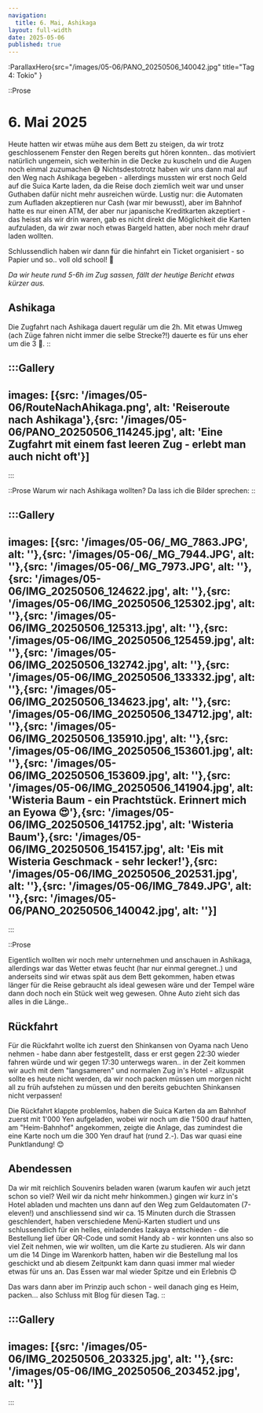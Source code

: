 ```yaml
---
navigation:
  title: 6. Mai, Ashikaga
layout: full-width
date: 2025-05-06
published: true
---
```


:ParallaxHero{src="/images/05-06/PANO_20250506_140042.jpg" title="Tag 4: Tokio" }

::Prose
# 6. Mai 2025

Heute hatten wir etwas mühe aus dem Bett zu steigen, da wir trotz geschlossenem Fenster den Regen bereits
gut hören konnten.. das motiviert natürlich ungemein, sich weiterhin in die Decke zu kuscheln und die Augen
noch einmal zuzumachen 😅 Nichtsdestotrotz haben wir uns dann mal auf den Weg nach Ashikaga begeben - allerdings
mussten wir erst noch Geld auf die Suica Karte laden, da die Reise doch ziemlich weit war und unser Guthaben dafür nicht
mehr ausreichen würde. Lustig nur: die Automaten zum Aufladen akzeptieren nur Cash (war mir bewusst), aber im Bahnhof
hatte es nur einen ATM, der aber nur japanische Kreditkarten akzeptiert - das heisst als wir drin waren, gab es nicht
direkt die Möglichkeit die Karten aufzuladen, da wir zwar noch etwas Bargeld hatten, aber noch mehr drauf laden wollten.

Schlussendlich haben wir dann für die hinfahrt ein Ticket organisiert - so Papier und so.. voll old school! 🤣

_Da wir heute rund 5-6h im Zug sassen, fällt der heutige Bericht etwas kürzer aus._

## Ashikaga

Die Zugfahrt nach Ashikaga dauert regulär um die 2h. Mit etwas Umweg (ach Züge fahren nicht immer die selbe Strecke?!)
dauerte es für uns eher um die 3 🫣.
::


:::Gallery
---
images: [{src: '/images/05-06/RouteNachAhikaga.png', alt: 'Reiseroute nach Ashikaga'},{src: '/images/05-06/PANO_20250506_114245.jpg', alt: 'Eine Zugfahrt mit einem fast leeren Zug - erlebt man auch nicht oft'}]
---
:::

::Prose
Warum wir nach Ashikaga wollten? Da lass ich die Bilder sprechen: 
::

:::Gallery
---
images: [{src: '/images/05-06/_MG_7863.JPG', alt: ''},{src: '/images/05-06/_MG_7944.JPG', alt: ''},{src: '/images/05-06/_MG_7973.JPG', alt: ''},{src: '/images/05-06/IMG_20250506_124622.jpg', alt: ''},{src: '/images/05-06/IMG_20250506_125302.jpg', alt: ''},{src: '/images/05-06/IMG_20250506_125313.jpg', alt: ''},{src: '/images/05-06/IMG_20250506_125459.jpg', alt: ''},{src: '/images/05-06/IMG_20250506_132742.jpg', alt: ''},{src: '/images/05-06/IMG_20250506_133332.jpg', alt: ''},{src: '/images/05-06/IMG_20250506_134623.jpg', alt: ''},{src: '/images/05-06/IMG_20250506_134712.jpg', alt: ''},{src: '/images/05-06/IMG_20250506_135910.jpg', alt: ''},{src: '/images/05-06/IMG_20250506_153601.jpg', alt: ''},{src: '/images/05-06/IMG_20250506_153609.jpg', alt: ''},{src: '/images/05-06/IMG_20250506_141904.jpg', alt: 'Wisteria Baum - ein Prachtstück. Erinnert mich an Eyowa 😍'},{src: '/images/05-06/IMG_20250506_141752.jpg', alt: 'Wisteria Baum'},{src: '/images/05-06/IMG_20250506_154157.jpg', alt: 'Eis mit Wisteria Geschmack - sehr lecker!'},{src: '/images/05-06/IMG_20250506_202531.jpg', alt: ''},{src: '/images/05-06/IMG_7849.JPG', alt: ''},{src: '/images/05-06/PANO_20250506_140042.jpg', alt: ''}]
---
:::

::Prose

Eigentlich wollten wir noch mehr unternehmen und anschauen in Ashikaga, allerdings war das Wetter etwas feucht
(har nur einmal geregnet..) und anderseits sind wir etwas spät aus dem Bett gekommen, haben etwas länger für die Reise
gebraucht als ideal gewesen wäre und der Tempel wäre dann doch noch ein Stück weit weg gewesen. Ohne Auto zieht sich das
alles in die Länge..

## Rückfahrt

Für die Rückfahrt wollte ich zuerst den Shinkansen von Oyama nach Ueno nehmen - habe dann aber festgestellt, dass er erst
gegen 22:30 wieder fahren würde und wir gegen 17:30 unterwegs waren.. in der Zeit kommen wir auch mit dem "langsameren"
und normalen Zug in's Hotel - allzuspät sollte es heute nicht werden, da wir noch packen müssen um morgen nicht all zu
früh aufstehen zu müssen und den bereits gebuchten Shinkansen nicht verpassen!

Die Rückfahrt klappte problemlos, haben die Suica Karten da am Bahnhof zuerst mit 1'000 Yen aufgeladen, wobei wir noch um 
die 1'500 drauf hatten, am "Heim-Bahnhof" angekommen, zeigte die Anlage, das zumindest die eine Karte
noch um die 300 Yen drauf hat (rund 2.-). Das war quasi eine Punktlandung! 😊

## Abendessen

Da wir mit reichlich Souvenirs beladen waren (warum kaufen wir auch jetzt schon so viel? Weil wir da 
nicht mehr hinkommen.) gingen wir kurz in's Hotel abladen und machten uns dann auf den Weg zum Geldautomaten (7-eleven!)
und anschliessend sind wir ca. 15 Minuten durch die Strassen geschlendert, haben verschiedene Menü-Karten studiert und 
uns schlussendlich für ein helles, einladendes Izakaya entschieden - die Bestellung lief über QR-Code und somit Handy
ab - wir konnten uns also so viel Zeit nehmen, wie wir wollten, um die Karte zu studieren. Als wir dann um die 14
Dinge im Warenkorb hatten, haben wir die Bestellung mal los geschickt und ab diesem Zeitpunkt kam dann quasi immer
mal wieder etwas für uns an. Das Essen war mal wieder Spitze und ein Erlebnis 😊

Das wars dann aber im Prinzip auch schon - weil danach ging es Heim, packen... also Schluss mit Blog für diesen Tag.
::

:::Gallery
---
images: [{src: '/images/05-06/IMG_20250506_203325.jpg', alt: ''},{src: '/images/05-06/IMG_20250506_203452.jpg', alt: ''}]
---
:::